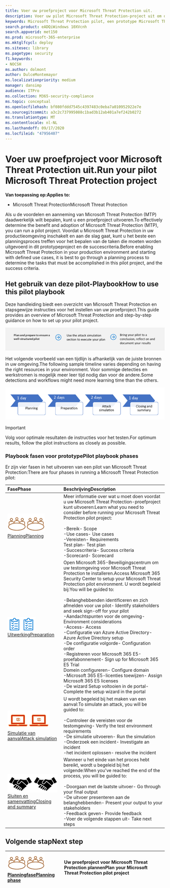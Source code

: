 ```yaml
---
title: Voer uw proefproject voor Microsoft Threat Protection uit.
description: Voer uw pilot Microsoft Threat Protection-project uit om de voordelen en aanneming van Microsoft Threat Protection (MTP) te bepalen.
keywords: Microsoft Threat Protection pilot, een prototype Microsoft Threat Protection-project, Microsoft Threat Protection evalueren in productie, Microsoft Threat Protection pilotproject, Cyber beveiliging, geavanceerde permanente bedreiging, beveiliging van uw organisatie, apparaten, apparaat, identiteit, gebruikers, gegevens, toepassingen, incidenten, geautomatiseerd onderzoek en herstel, geavanceerde jacht
search.product: eADQiWindows 10XVcnh
search.appverid: met150
ms.prod: microsoft-365-enterprise
ms.mktglfcycl: deploy
ms.sitesec: library
ms.pagetype: security
f1.keywords:
- NOCSH
ms.author: dolmont
author: DulceMontemayor
ms.localizationpriority: medium
manager: dansimp
audience: ITPro
ms.collection: M365-security-compliance
ms.topic: conceptual
ms.openlocfilehash: bf080fddd7545c4397483c0eba7a010952922e7e
ms.sourcegitcommit: a3c2c737995088c1bad3b12ab401a7ef242b0272
ms.translationtype: MT
ms.contentlocale: nl-NL
ms.lasthandoff: 09/17/2020
ms.locfileid: "47956407"
---
```

# <a name="run-your-pilot-microsoft-threat-protection-project"></a><span data-ttu-id="6ec85-104">Voer uw proefproject voor Microsoft Threat Protection uit.</span><span class="sxs-lookup"><span data-stu-id="6ec85-104">Run your pilot Microsoft Threat Protection project</span></span> 

<span data-ttu-id="6ec85-105">**Van toepassing op:**</span><span class="sxs-lookup"><span data-stu-id="6ec85-105">**Applies to:**</span></span>
- <span data-ttu-id="6ec85-106">Microsoft Threat Protection</span><span class="sxs-lookup"><span data-stu-id="6ec85-106">Microsoft Threat Protection</span></span>

<span data-ttu-id="6ec85-107">Als u de voordelen en aanneming van Microsoft Threat Protection (MTP) daadwerkelijk wilt bepalen, kunt u een proefproject uitvoeren.</span><span class="sxs-lookup"><span data-stu-id="6ec85-107">To effectively determine the benefit and adoption of Microsoft Threat Protection (MTP), you can run a pilot project.</span></span> <span data-ttu-id="6ec85-108">Voordat u Microsoft Threat Protection in uw productieomgeving inschakelt en aan de slag gaat, kunt u het beste een planningsproces treffen voor het bepalen van de taken die moeten worden uitgevoerd in dit prototypeproject en de succescriteria.</span><span class="sxs-lookup"><span data-stu-id="6ec85-108">Before enabling Microsoft Threat Protection in your production environment and starting with defined use cases, it is best to go through a planning process to determine the tasks that must be accomplished in this pilot project, and the success criteria.</span></span> 


## <a name="how-to-use-this-pilot-playbook"></a><span data-ttu-id="6ec85-109">Het gebruik van deze pilot-Playbook</span><span class="sxs-lookup"><span data-stu-id="6ec85-109">How to use this pilot playbook</span></span>

<span data-ttu-id="6ec85-110">Deze handleiding biedt een overzicht van Microsoft Threat Protection en stapsgewijze instructies voor het instellen van uw proefproject.</span><span class="sxs-lookup"><span data-stu-id="6ec85-110">This guide provides an overview of Microsoft Threat Protection and step-by-step guidance on how to set up your pilot project.</span></span> 

![Fasen in de proefwerken met Microsoft Threat Protection](../../media/pilotphases.png)

<span data-ttu-id="6ec85-112">Het volgende voorbeeld van een tijdlijn is afhankelijk van de juiste bronnen in uw omgeving.</span><span class="sxs-lookup"><span data-stu-id="6ec85-112">The following sample timeline varies depending on having the right resources in your environment.</span></span> <span data-ttu-id="6ec85-113">Voor sommige detecties en werkstromen is mogelijk meer leer tijd nodig dan voor de andere.</span><span class="sxs-lookup"><span data-stu-id="6ec85-113">Some detections and workflows might need more learning time than the others.</span></span>

![Voorbeeld van een tijdlijn met een Microsoft Threat Protection-proef](../../media/pilotimeline.png)

>[!IMPORTANT]
><span data-ttu-id="6ec85-115">Volg voor optimale resultaten de instructies voor het testen.</span><span class="sxs-lookup"><span data-stu-id="6ec85-115">For optimum results, follow the pilot instructions as closely as possible.</span></span>


### <a name="pilot-playbook-phases"></a><span data-ttu-id="6ec85-116">Playbook fasen voor prototype</span><span class="sxs-lookup"><span data-stu-id="6ec85-116">Pilot playbook phases</span></span> 

<span data-ttu-id="6ec85-117">Er zijn vier fasen in het uitvoeren van een pilot van Microsoft Threat Protection:</span><span class="sxs-lookup"><span data-stu-id="6ec85-117">There are four phases in running a Microsoft Threat Protection pilot:</span></span>

|<span data-ttu-id="6ec85-118">Fase</span><span class="sxs-lookup"><span data-stu-id="6ec85-118">Phase</span></span> | <span data-ttu-id="6ec85-119">Beschrijving</span><span class="sxs-lookup"><span data-stu-id="6ec85-119">Description</span></span> | 
|:-------|:-----|
| <span data-ttu-id="6ec85-120">![Planning](../../media/mtp/plan.png)</span><span class="sxs-lookup"><span data-stu-id="6ec85-120">![Planning](../../media/mtp/plan.png)</span></span><br>[<span data-ttu-id="6ec85-121">Planning</span><span class="sxs-lookup"><span data-stu-id="6ec85-121">Planning</span></span>](mtp-pilot-plan.md)| <span data-ttu-id="6ec85-122">Meer informatie over wat u moet doen voordat u uw Microsoft Threat Protection-proefproject kunt uitvoeren:</span><span class="sxs-lookup"><span data-stu-id="6ec85-122">Learn what you need to consider before running your Microsoft Threat Protection pilot project:</span></span> <br><br><span data-ttu-id="6ec85-123">-Bereik</span><span class="sxs-lookup"><span data-stu-id="6ec85-123">- Scope</span></span> <br> <span data-ttu-id="6ec85-124">-Use cases</span><span class="sxs-lookup"><span data-stu-id="6ec85-124">- Use cases</span></span> <br><span data-ttu-id="6ec85-125">-Vereisten</span><span class="sxs-lookup"><span data-stu-id="6ec85-125">- Requirements</span></span> <br><span data-ttu-id="6ec85-126">Test plan</span><span class="sxs-lookup"><span data-stu-id="6ec85-126">- Test plan</span></span> <br> <span data-ttu-id="6ec85-127">-Succescriteria</span><span class="sxs-lookup"><span data-stu-id="6ec85-127">- Success criteria</span></span> <br> <span data-ttu-id="6ec85-128">-Scorecard</span><span class="sxs-lookup"><span data-stu-id="6ec85-128">- Scorecard</span></span> 
| <span data-ttu-id="6ec85-129">![Uitwerking](../../media/prepare.png)</span><span class="sxs-lookup"><span data-stu-id="6ec85-129">![Preparation](../../media/prepare.png)</span></span> <br>[<span data-ttu-id="6ec85-130">Uitwerking</span><span class="sxs-lookup"><span data-stu-id="6ec85-130">Preparation</span></span>](mtp-evaluation.md)|  <span data-ttu-id="6ec85-131">Open Microsoft 365-Beveiligingscentrum om uw testomgeving voor Microsoft Threat Protection te installeren.</span><span class="sxs-lookup"><span data-stu-id="6ec85-131">Access Microsoft 365 Security Center to setup your Microsoft Threat Protection pilot  environment.</span></span> <span data-ttu-id="6ec85-132">U wordt begeleid bij:</span><span class="sxs-lookup"><span data-stu-id="6ec85-132">You will be guided to:</span></span><br><br><span data-ttu-id="6ec85-133">-Belanghebbenden identificeren en zich afmelden voor uw pilot</span><span class="sxs-lookup"><span data-stu-id="6ec85-133">- Identify stakeholders and seek sign-off for your pilot</span></span> <br> <span data-ttu-id="6ec85-134">-Aandachtspunten voor de omgeving</span><span class="sxs-lookup"><span data-stu-id="6ec85-134">- Environment considerations</span></span> <br><span data-ttu-id="6ec85-135">-Access</span><span class="sxs-lookup"><span data-stu-id="6ec85-135">- Access</span></span> <br><span data-ttu-id="6ec85-136">-Configuratie van Azure Active Directory</span><span class="sxs-lookup"><span data-stu-id="6ec85-136">- Azure Active Directory setup</span></span> <br> <span data-ttu-id="6ec85-137">-De configuratie volgorde</span><span class="sxs-lookup"><span data-stu-id="6ec85-137">- Configuration order</span></span> <br> <span data-ttu-id="6ec85-138">-Registreren voor Microsoft 365 E5-proefabonnement</span><span class="sxs-lookup"><span data-stu-id="6ec85-138">- Sign up for Microsoft 365 E5 Trial</span></span> <br> <span data-ttu-id="6ec85-139">Domein configureren</span><span class="sxs-lookup"><span data-stu-id="6ec85-139">- Configure domain</span></span> <br><span data-ttu-id="6ec85-140">-Microsoft 365 E5-licenties toewijzen</span><span class="sxs-lookup"><span data-stu-id="6ec85-140">- Assign Microsoft 365 E5 licenses</span></span> <br> <span data-ttu-id="6ec85-141">-De wizard Setup voltooien in de portal</span><span class="sxs-lookup"><span data-stu-id="6ec85-141">- Complete the setup wizard in the portal</span></span>|
| <span data-ttu-id="6ec85-142">![Simulatie van aanval](../../media/mtp/run-sim.png)</span><span class="sxs-lookup"><span data-stu-id="6ec85-142">![Attack simulation](../../media/mtp/run-sim.png)</span></span> <br>[<span data-ttu-id="6ec85-143">Simulatie van aanval</span><span class="sxs-lookup"><span data-stu-id="6ec85-143">Attack simulation</span></span>](mtp-pilot-simulate.md) | <span data-ttu-id="6ec85-144">U wordt begeleid bij het maken van een aanval:</span><span class="sxs-lookup"><span data-stu-id="6ec85-144">To simulate an attack, you will be guided to:</span></span><br><br><span data-ttu-id="6ec85-145">-Controleer de vereisten voor de testomgeving</span><span class="sxs-lookup"><span data-stu-id="6ec85-145">- Verify the test environment requirements</span></span> <br><span data-ttu-id="6ec85-146">-De simulatie uitvoeren</span><span class="sxs-lookup"><span data-stu-id="6ec85-146">-  Run the simulation</span></span> <br><span data-ttu-id="6ec85-147">-Onderzoek een incident</span><span class="sxs-lookup"><span data-stu-id="6ec85-147">- Investigate an incident</span></span> <br><span data-ttu-id="6ec85-148">-het incident oplossen</span><span class="sxs-lookup"><span data-stu-id="6ec85-148">- resolve the incident</span></span> 
| <span data-ttu-id="6ec85-149">![Sluiten en samenvatting](../../media/mtp/close.png)</span><span class="sxs-lookup"><span data-stu-id="6ec85-149">![Closing and summary](../../media/mtp/close.png)</span></span> <br>[<span data-ttu-id="6ec85-150">Sluiten en samenvatting</span><span class="sxs-lookup"><span data-stu-id="6ec85-150">Closing and summary</span></span>](mtp-pilot-close.md) | <span data-ttu-id="6ec85-151">Wanneer u het einde van het proces hebt bereikt, wordt u begeleid bij het volgende:</span><span class="sxs-lookup"><span data-stu-id="6ec85-151">When you've reached the end of the process, you will be guided to:</span></span><br><br><span data-ttu-id="6ec85-152">-Doorgaan met de laatste uitvoer</span><span class="sxs-lookup"><span data-stu-id="6ec85-152">- Go through your final output</span></span><br><span data-ttu-id="6ec85-153">-De uitvoer presenteren aan de belanghebbenden</span><span class="sxs-lookup"><span data-stu-id="6ec85-153">- Present your output to your stakeholders</span></span> <br><span data-ttu-id="6ec85-154">-Feedback geven</span><span class="sxs-lookup"><span data-stu-id="6ec85-154">- Provide feedback</span></span> <br><span data-ttu-id="6ec85-155">-Voer de volgende stappen uit</span><span class="sxs-lookup"><span data-stu-id="6ec85-155">- Take next steps</span></span> 

## <a name="next-step"></a><span data-ttu-id="6ec85-156">Volgende stap</span><span class="sxs-lookup"><span data-stu-id="6ec85-156">Next step</span></span>
|<span data-ttu-id="6ec85-157">![Planningfase](../../media/mtp/plan.png)</span><span class="sxs-lookup"><span data-stu-id="6ec85-157">![Planning phase](../../media/mtp/plan.png)</span></span> <br>[<span data-ttu-id="6ec85-158">Planningfase</span><span class="sxs-lookup"><span data-stu-id="6ec85-158">Planning phase</span></span>](mtp-pilot-plan.md) | <span data-ttu-id="6ec85-159">Uw proefproject voor Microsoft Threat Protection plannen</span><span class="sxs-lookup"><span data-stu-id="6ec85-159">Plan your Microsoft Threat Protection pilot project</span></span> 
|:-------|:-----|
